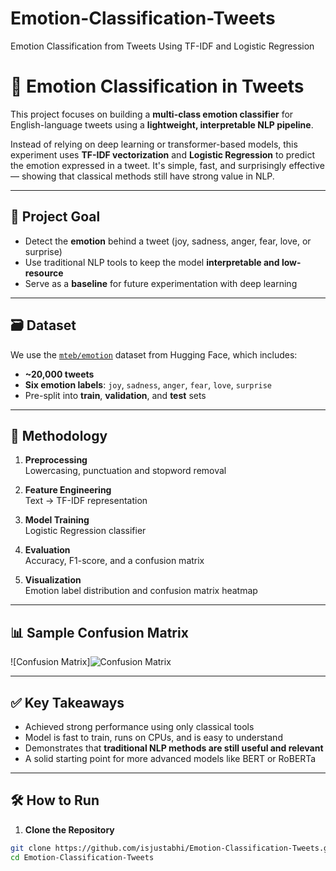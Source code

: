 # Emotion-Classification-Tweets
Emotion Classification from Tweets Using TF-IDF and Logistic Regression

# 🧠 Emotion Classification in Tweets 

This project focuses on building a **multi-class emotion classifier** for English-language tweets using a **lightweight, interpretable NLP pipeline**.

Instead of relying on deep learning or transformer-based models, this experiment uses **TF-IDF vectorization** and **Logistic Regression** to predict the emotion expressed in a tweet. It's simple, fast, and surprisingly effective — showing that classical methods still have strong value in NLP.

---

## 📌 Project Goal

- Detect the **emotion** behind a tweet (joy, sadness, anger, fear, love, or surprise)
- Use traditional NLP tools to keep the model **interpretable and low-resource**
- Serve as a **baseline** for future experimentation with deep learning

---

## 🗃️ Dataset

We use the [`mteb/emotion`](https://huggingface.co/datasets/mteb/emotion) dataset from Hugging Face, which includes:

- **~20,000 tweets**
- **Six emotion labels**: `joy`, `sadness`, `anger`, `fear`, `love`, `surprise`
- Pre-split into **train**, **validation**, and **test** sets

---

## 🔧 Methodology

1. **Preprocessing**  
   Lowercasing, punctuation and stopword removal

2. **Feature Engineering**  
   Text → TF-IDF representation

3. **Model Training**  
   Logistic Regression classifier

4. **Evaluation**  
   Accuracy, F1-score, and a confusion matrix

5. **Visualization**  
   Emotion label distribution and confusion matrix heatmap

---

## 📊 Sample Confusion Matrix

![Confusion Matrix]![Confusion Matrix](https://github.com/user-attachments/assets/69d6811d-5219-43a4-960b-6e0ac1f14898)



---

## ✅ Key Takeaways

- Achieved strong performance using only classical tools
- Model is fast to train, runs on CPUs, and is easy to understand
- Demonstrates that **traditional NLP methods are still useful and relevant**
- A solid starting point for more advanced models like BERT or RoBERTa

---

## 🛠️ How to Run

1. **Clone the Repository**  
```bash
git clone https://github.com/isjustabhi/Emotion-Classification-Tweets.git
cd Emotion-Classification-Tweets
